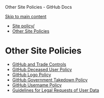 Other Site Policies - GitHub Docs

[Skip to main content](#main-content)

* [Site policy/](/en/site-policy)
* [Other Site Policies](/en/site-policy/other-site-policies)

Other Site Policies
==========

* [GitHub and Trade Controls](/en/site-policy/other-site-policies/github-and-trade-controls)
* [GitHub Deceased User Policy](/en/site-policy/other-site-policies/github-deceased-user-policy)
* [GitHub Logo Policy](/en/site-policy/other-site-policies/github-logo-policy)
* [GitHub Government Takedown Policy](/en/site-policy/other-site-policies/github-government-takedown-policy)
* [GitHub Username Policy](/en/site-policy/other-site-policies/github-username-policy)
* [Guidelines for Legal Requests of User Data](/en/site-policy/other-site-policies/guidelines-for-legal-requests-of-user-data)
